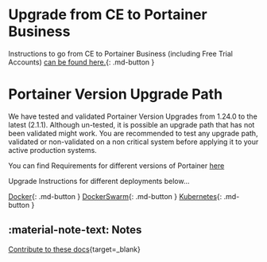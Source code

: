# Upgrade from CE to Portainer Business

Instructions to go from CE to Portainer Business (including Free Trial Accounts) [can be found here.](../updBE/){: .md-button }


# Portainer Version Upgrade Path

We have tested and validated Portainer Version Upgrades from 1.24.0 to the latest (2.1.1). Although un-tested, it is possible an upgrade path that has not been validated might work. 
You are recommended to test any upgrade path, validated or non-validated on a non critical system before applying it to your active production systems.

You can find Requirements for different versions of Portainer [here](../../deploy/requirements/)

Upgrade Instructions for different deployments below...

[Docker](../upddocker/){: .md-button }
[DockerSwarm](../updswarm/){: .md-button }
[Kubernetes](../updk8s/){: .md-button }


## :material-note-text: Notes
[Contribute to these docs](https://github.com/portainer/portainer-docs/blob/master/contributing.md){target=_blank}
